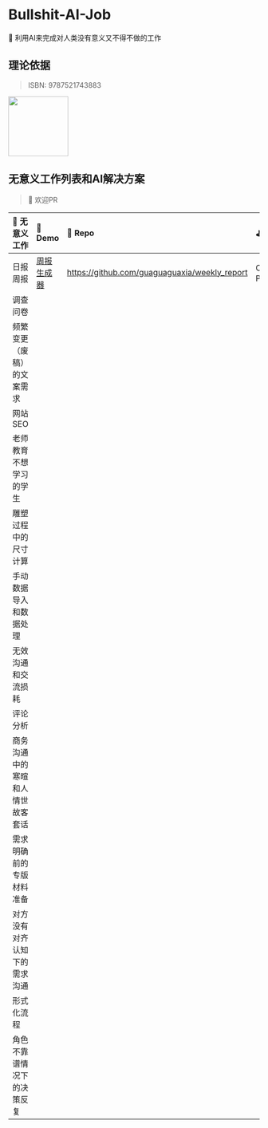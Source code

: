 # Bullshit-AI-Job
💩 利用AI来完成对人类没有意义又不得不做的工作

## 理论依据
> ISBN: 9787521743883
<div align="left">
  <img src="https://github.com/ConnectAI-E/Bullshit-AI-Job/assets/50035229/333ce464-4d36-4b68-8300-8a988d2f73d6" width="120"/>
</div>

## 无意义工作列表和AI解决方案
> 🤞 欢迎PR

|            💩 无意义工作            |                      🍪 Demo                        |                 🥁 Repo                      |    ⛳️ Key     |
| :------------------------------ | :------------------------------------------------ | :-------------------------------------------| :------------ |
|             日报周报             | [周报生成器](https://weeklyreport.avemaria.fun/zh) | https://github.com/guaguaguaxia/weekly_report | OpenAI、Prompt |
|             调查问卷             |                                                    |                                               |                |
|    频繁变更（废稿）的文案需求    |                                                    |                                               |                |
|             网站SEO              |                                                    |                                               |                |
|      老师教育不想学习的学生      |                                                    |                                               |                |
|       雕塑过程中的尺寸计算       |                                                    |                                               |                |
|      手动数据导入和数据处理      |                                                    |                                               |                |
|        无效沟通和交流损耗        |                                                    |                                               |                |
|             评论分析             |                                                    |                                               |                |
| 商务沟通中的寒暄和人情世故客套话 |                                                    |                                               |                |
|     需求明确前的专版材料准备     |                                                    |                                               |                |
|   对方没有对齐认知下的需求沟通   |                                                    |                                               |                |
|            形式化流程            |                                                    |                                               |                |
|    角色不靠谱情况下的决策反复    |                                                    |                                               |                |



